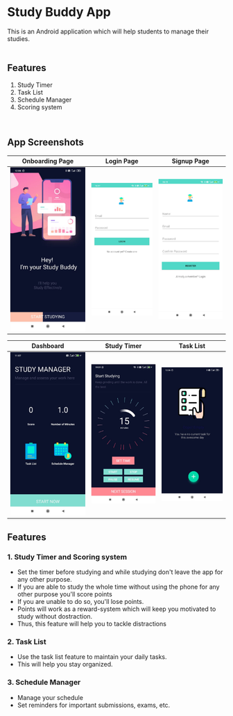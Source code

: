 # Study Buddy App

This is an Android application which will help students to manage their studies.
<br/><br/>


## Features

1. Study Timer
2. Task List
3. Schedule Manager
4. Scoring system 

<br>

## App Screenshots

Onboarding Page                            |  Login Page                         |  Signup Page
:-----------------------------------------:|:-----------------------------------:|:-------------------------:
![Onboarding page](./ss/onboardings.jpeg)  | ![Login Page](./ss/login.jpeg)     | ![Signup Page](./ss/register.jpeg)



Dashboard                           |  Study Timer                        |  Task List
:----------------------------------:|:-----------------------------------:|:-------------------------:
![Dashboard](./ss/home.jpeg)        | ![Study Timer](./ss/timer.jpeg)      | ![Task List](./ss/tasklist.jpeg)

## Features

### 1. Study Timer and Scoring system
-   Set the timer before studying and while studying don't leave the app for any other purpose.
-   If you are able to study the whole time without using the phone for any other purpose you'll score points
-   If you are unable to do so, you'll lose points.
-   Points will work as a reward-system which will keep you motivated to study without dostraction.
-   Thus, this feature will help you to tackle distractions

### 2. Task List
-   Use the task list feature to maintain your daily tasks.
-   This will help you stay organized.

### 3. Schedule Manager
-   Manage your schedule
-   Set reminders for important submissions, exams, etc.



